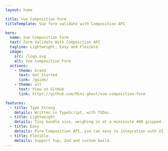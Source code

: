 ```yaml
---
layout: home

title: Vue Composition Form
titleTemplate: Vue form validate with Composition API

hero:
  name: Vue Composition Form
  text: Form Validate With Composition API
  tagline: Lightweight, Easy and Flexible
  image:
    src: /logo.svg
    alt: Vue Composition Form
  actions:
    - theme: brand
      text: Get Started
      link: /guide/
    - theme: alt
      text: View on GitHub
      link: https://github.com/Mini-ghost/vue-composition-form

features:
  - title: Type Strong
    details: Written in TypeScript, with TSDoc.
  - title: Lightweight
    details: Tiny bundle size, weighing in at a miniscule 4KB gzipped.
  - title: Easy
    details: Pure Composition API, you can easy to integration with UI Library
  - title: Flexible
    details: Support Yup, Zod and custom build.
---
```

